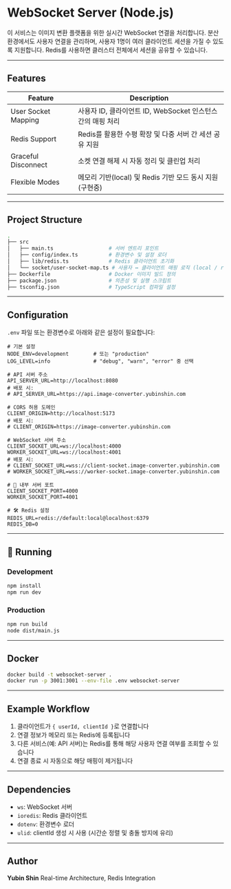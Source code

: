 # WebSocket Server (Node.js)

이 서비스는 이미지 변환 플랫폼을 위한 실시간 WebSocket 연결을 처리합니다. 분산 환경에서도 사용자 연결을 관리하며, 사용자 1명이 여러 클라이언트 세션을 가질 수 있도록 지원합니다. Redis를 사용하면 클러스터 전체에서 세션을 공유할 수 있습니다.

---

## Features

| Feature             | Description                                                 |
| ------------------- | ----------------------------------------------------------- |
| User Socket Mapping | 사용자 ID, 클라이언트 ID, WebSocket 인스턴스 간의 매핑 처리 |
| Redis Support       | Redis를 활용한 수평 확장 및 다중 서버 간 세션 공유 지원     |
| Graceful Disconnect | 소켓 연결 해제 시 자동 정리 및 클린업 처리                  |
| Flexible Modes      | 메모리 기반(local) 및 Redis 기반 모드 동시 지원(구현중)             |

---

## Project Structure

```bash
.
├── src
│   ├── main.ts                  # 서버 엔트리 포인트
│   ├── config/index.ts          # 환경변수 및 설정 로더
│   ├── lib/redis.ts             # Redis 클라이언트 초기화
│   └── socket/user-socket-map.ts # 사용자 ↔ 클라이언트 매핑 로직 (local / redis)
├── Dockerfile                   # Docker 이미지 빌드 정의
├── package.json                 # 의존성 및 실행 스크립트
├── tsconfig.json                # TypeScript 컴파일 설정
```

---

## Configuration

`.env` 파일 또는 환경변수로 아래와 같은 설정이 필요합니다:

```env
# 기본 설정
NODE_ENV=development        # 또는 "production"
LOG_LEVEL=info              # "debug", "warn", "error" 중 선택

# API 서버 주소
API_SERVER_URL=http://localhost:8080
# 배포 시:
# API_SERVER_URL=https://api.image-converter.yubinshin.com

# CORS 허용 도메인
CLIENT_ORIGIN=http://localhost:5173
# 배포 시:
# CLIENT_ORIGIN=https://image-converter.yubinshin.com

# WebSocket 서버 주소
CLIENT_SOCKET_URL=ws://localhost:4000
WORKER_SOCKET_URL=ws://localhost:4001
# 배포 시:
# CLIENT_SOCKET_URL=wss://client-socket.image-converter.yubinshin.com
# WORKER_SOCKET_URL=wss://worker-socket.image-converter.yubinshin.com

# 🔌 내부 서버 포트
CLIENT_SOCKET_PORT=4000
WORKER_SOCKET_PORT=4001

# 🛠 Redis 설정
REDIS_URL=redis://default:local@localhost:6379
REDIS_DB=0
```

---

## 🚀 Running

### Development

```bash
npm install
npm run dev
```

### Production

```bash
npm run build
node dist/main.js
```

---

## Docker

```bash
docker build -t websocket-server .
docker run -p 3001:3001 --env-file .env websocket-server
```

---

## Example Workflow

1. 클라이언트가 `{ userId, clientId }`로 연결합니다
2. 연결 정보가 메모리 또는 Redis에 등록됩니다
3. 다른 서비스(예: API 서버)는 Redis를 통해 해당 사용자 연결 여부를 조회할 수 있습니다
4. 연결 종료 시 자동으로 해당 매핑이 제거됩니다

---

## Dependencies

- `ws`: WebSocket 서버
- `ioredis`: Redis 클라이언트
- `dotenv`: 환경변수 로더
- `ulid`: clientId 생성 시 사용 (시간순 정렬 및 충돌 방지에 유리)

---

## Author

**Yubin Shin**
Real-time Architecture, Redis Integration

